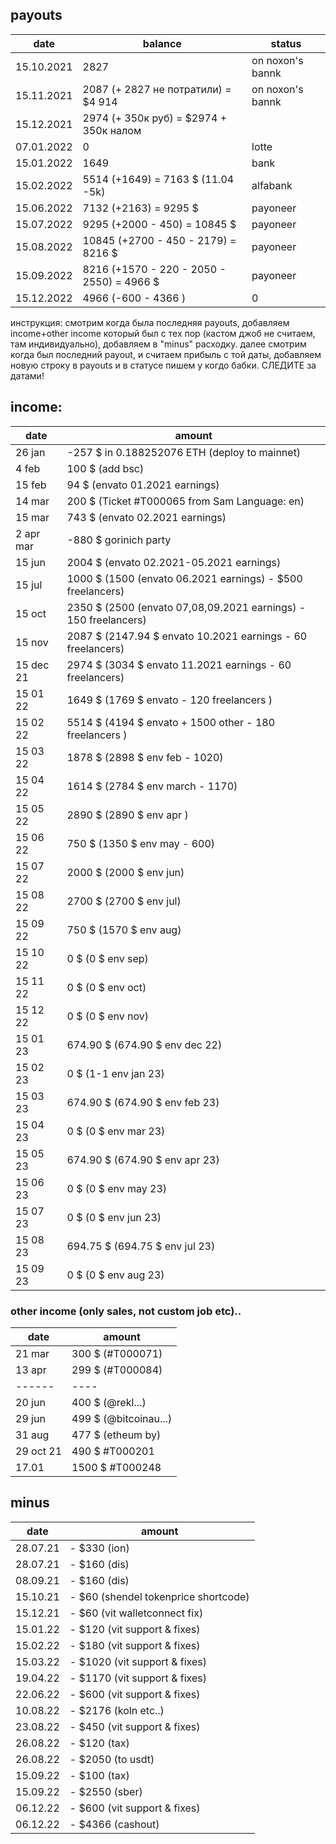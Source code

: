 ## payouts
| date   | balance | status |
|--------|-----------------|------------|
| 15.10.2021 |  2827   | on noxon's bannk |
| 15.11.2021 |  2087 (+ 2827 не потратили) =  $4 914  | on noxon's bannk |
| 15.12.2021 |  2974 (+ 350к руб) =  $2974 + 350к налом  |  |
| 07.01.2022 |  0  | lotte | 
| 15.01.2022 |  1649  | bank |
| 15.02.2022 |  5514 (+1649) = 7163 $ (11.04 -5k) | alfabank |
| 15.06.2022 |  7132 (+2163) = 9295 $ | payoneer |
| 15.07.2022 |  9295 (+2000 - 450) = 10845 $ | payoneer |
| 15.08.2022 |  10845 (+2700 - 450 - 2179) = 8216 $ | payoneer |
| 15.09.2022 |  8216 (+1570 - 220 - 2050 - 2550) = 4966 $ | payoneer |
| 15.12.2022 |  4966 (-600 - 4366 ) | 0 |

инструкция: смотрим когда была последняя payouts, добавляем income+other income который был с тех пор (кастом джоб не считаем, там индивидуально), добавляем в "minus" расходку. далее смотрим когда был последний payout, и считаем прибыль с той даты, добавляем новую строку в payouts и в статусе пишем у когдо бабки. СЛЕДИТЕ за датами! 

## income:
  
| date   | amount | 
|--------|-----------------------------|
| 26 jan | -257 $ in 0.188252076 ETH (deploy to mainnet)     | 
| 4 feb | 100 $ (add bsc)  | 
| 15 feb | 94 $ (envato 01.2021 earnings)  | 
| 14 mar | 200 $ (Ticket #T000065 from Sam Language: en)  | 
| 15 mar | 743 $ (envato 02.2021 earnings)  | 
| 2 apr mar | -880 $ gorinich party  | 
| 15 jun | 2004 $ (envato 02.2021-05.2021 earnings)  | 
| 15 jul | 1000 $ (1500 (envato 06.2021 earnings) -  $500 freelancers) | 
| 15 oct | 2350 $ (2500 (envato 07,08,09.2021 earnings) - 150 freelancers) | 
| 15 nov | 2087 $ (2147.94 $ envato 10.2021 earnings - 60 freelancers) | 
| 15 dec 21 | 2974 $ (3034 $ envato 11.2021 earnings - 60 freelancers) | 
| 15 01 22 | 1649 $ (1769 $ envato - 120 freelancers ) |
| 15 02 22 | 5514 $ (4194 $ envato + 1500 other - 180 freelancers ) |
| 15 03 22 | 1878 $ (2898 $ env feb - 1020) |
| 15 04 22 | 1614 $ (2784 $ env march - 1170) |
| 15 05 22 | 2890 $ (2890 $ env apr ) |
| 15 06 22 | 750 $ (1350 $ env may - 600) |
| 15 07 22 | 2000 $ (2000 $ env jun) |
| 15 08 22 | 2700 $ (2700 $ env jul) |
| 15 09 22 | 750 $ (1570 $ env aug) |
| 15 10 22 | 0 $ (0 $ env sep) |
| 15 11 22 | 0 $ (0 $ env oct) |
| 15 12 22 | 0 $ (0 $ env nov) |
| 15 01 23 | 674.90 $ (674.90 $ env dec 22) |
| 15 02 23 | 0 $ (1-1 env jan 23) |
| 15 03 23 | 674.90 $ (674.90 $ env feb 23) |
| 15 04 23 | 0 $ (0 $ env mar 23) |
| 15 05 23 | 674.90 $ (674.90 $ env apr 23) |
| 15 06 23 | 0 $ (0 $ env may 23) |
| 15 07 23 | 0 $ (0 $ env jun 23) |
| 15 08 23 | 694.75 $ (694.75 $ env jul 23) |
| 15 09 23 | 0 $ (0 $ env aug 23) |

### other income (only sales, not custom job etc)..
| date   | amount | 
|--------|-----------------------------|
| 21 mar | 300 $ (#T000071) |
| 13 apr | 299 $ (#T000084) |
| ------ | ---- |
| 20 jun | 400 $ (@rekl...) |
| 29 jun | 499 $ (@bitcoinau...) |
| 31 aug | 477 $ (etheum by) |
| 29 oct 21 | 490 $ #T000201  |
| 17.01 | 1500 $ #T000248 |

## minus
| date   | amount | 
|--------|-----------------------------|
| 28.07.21 |  - $330 (ion)   |
| 28.07.21 |  - $160 (dis)   |
| 08.09.21 |  - $160 (dis)   |
| 15.10.21 |  - $60 (shendel tokenprice shortcode)   |
| 15.12.21 |  - $60 (vit walletconnect fix)   |
| 15.01.22 |  - $120 (vit support & fixes)   |
| 15.02.22 |  - $180 (vit support & fixes)   |
| 15.03.22 |  - $1020 (vit support & fixes)   |
| 19.04.22 |  - $1170 (vit support & fixes)   |
| 22.06.22 |  - $600 (vit support & fixes)   |
| 10.08.22 |  - $2176 (koln etc..)   |
| 23.08.22 |  - $450 (vit support & fixes)   |
| 26.08.22 |  - $120 (tax)   |
| 26.08.22 |  - $2050 (to usdt)   |
| 15.09.22 |  - $100 (tax)   |
| 15.09.22 |  - $2550 (sber)   |
| 06.12.22 |  - $600 (vit support & fixes)   |
| 06.12.22 |  - $4366 (cashout)   |
